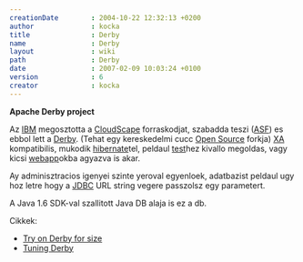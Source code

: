 ```yaml
---
creationDate        : 2004-10-22 12:32:13 +0200 
author              : kocka 
title               : Derby 
name                : Derby 
layout              : wiki 
path                : Derby 
date                : 2007-02-09 10:03:24 +0100 
version             : 6 
creator             : kocka 
---
```

__Apache Derby project__

Az [IBM](IBM.html) megosztotta a [CloudScape](CloudScape.html) forraskodjat, szabadda teszi ([ASF](ASF.html)) es ebbol lett a [Derby](Derby.html). (Tehat egy kereskedelmi cucc [Open Source](Open%20Source.html) forkja)
[XA](Missing.html) kompatibilis, mukodik [hibernate](Hibernate.html)tel, peldaul [test](test.html)hez kivallo megoldas, vagy kicsi [webapp](webapp.html)okba agyazva is akar.

Ay adminisztracios igenyei szinte yeroval egyenloek, adatbazist peldaul ugy hoz letre hogy a [JDBC](JDBC.html) URL string vegere passzolsz egy parametert.

A Java 1.6 SDK-val szallitott Java DB alaja is ez a db.

Cikkek:

*   [Try on Derby for size](http://www.javaworld.com/javaworld/jw-09-2006/jw-0929-derby_p.html)
*   [Tuning Derby](http://www.onjava.com/lpt/a/6911)
